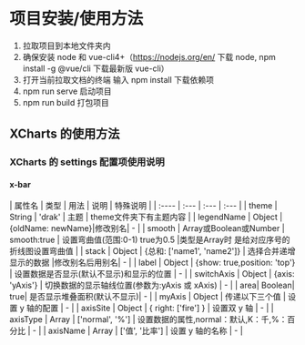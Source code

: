 # 项目安装/使用方法

1. 拉取项目到本地文件夹内
2. 确保安装 node 和 vue-cli4+（https://nodejs.org/en/ 下载 node, npm install -g @vue/cli 下载最新版 vue-cli）
3. 打开当前拉取文档的终端 输入 npm install 下载依赖项
4. npm run serve 启动项目
5. npm run build 打包项目

## XCharts 的使用方法

### XCharts 的 settings 配置项使用说明

#### x-bar

| 属性名 | 类型 | 用法  | 说明 | 特殊说明 |
| :---- | :--- | :--- | :--- |
| theme | String | 'drak' | 主题 | theme文件夹下有主题内容 |
| legendName | Object | {oldName: newName}|修改别名| - |
| smooth | Array或Boolean或Number | smooth:true | 设置弯曲值(范围:0-1) true为0.5 |类型是Array时 是给对应序号的折线图设置弯曲值 |
| stack | Object | {总和: ['name1', 'name2']} | 选择合并递增显示的数据 |修改别名后用别名| - |
| label | Object | {show: true,position: 'top'} | 设置数据是否显示(默认不显示)和显示的位置 | - |
| switchAxis | Object | {axis: 'yAxis'} | 切换数据的显示轴线位置(参数为:yAxis 或 xAxis) | - |
| area| Boolean| true| 是否显示堆叠面积(默认不显示)| - |
| myAxis | Object | 传递以下三个值 | 设置 y 轴的配置 | - |
| axisSite | Object | { right: ['fire'] } | 设置双 y 轴 | - |
| axisType | Array | ['normal', '%'] | 设置数据的属性,normal：默认,K：千,%：百分比 | - |
| axisName | Array | ['值', '比率'] | 设置 y 轴的名称 | - |


